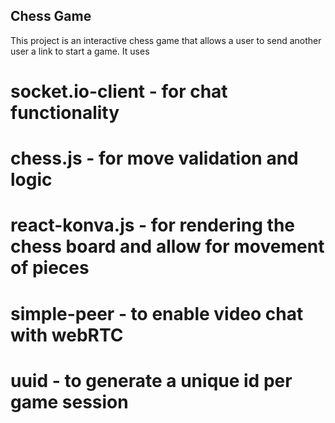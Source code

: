 ## Chess Game

This project is an interactive chess game that allows a user to send another user a link to start a game. It uses

# socket.io-client - for chat functionality

# chess.js - for move validation and logic

# react-konva.js - for rendering the chess board and allow for movement of pieces

# simple-peer - to enable video chat with webRTC

# uuid - to generate a unique id per game session

